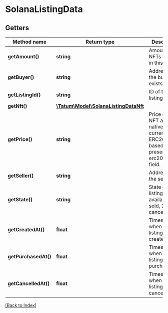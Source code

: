 # SolanaListingData

## Getters

Method name | Return type | Description | Notes
------------ | ------------- | ------------- | -------------
**getAmount()** | **string** | Amount of NFTs to sold in this listing. |
**getBuyer()** | **string** | Address of the buyer, if exists. | [optional]
**getListingId()** | **string** | ID of the listing |
**getNft()** | [**\Tatum\Model\SolanaListingDataNft**](SolanaListingDataNft.md) |  |
**getPrice()** | **string** | Price of the NFT asset in native currency or ERC20 token based on the presence of erc20Address field. |
**getSeller()** | **string** | Address of the seller. |
**getState()** | **string** | State of the listing. 0 - available, 1 - sold, 2 - cancelled |
**getCreatedAt()** | **float** | Timestamp when this listing was created |
**getPurchasedAt()** | **float** | Timestamp when this listing was purchased | [optional]
**getCancelledAt()** | **float** | Timestamp when this listing was cancelled | [optional]

[[Back to Index]](../index.md)
